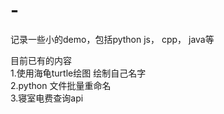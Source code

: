 # -
记录一些小的demo，包括python js， cpp， java等  

目前已有的内容  
1.使用海龟turtle绘图 绘制自己名字  
2.python 文件批量重命名  
3.寝室电费查询api  
